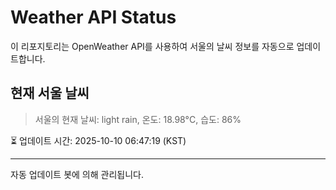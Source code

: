 
# Weather API Status

이 리포지토리는 OpenWeather API를 사용하여 서울의 날씨 정보를 자동으로 업데이트합니다.

## 현재 서울 날씨
> 서울의 현재 날씨: light rain, 온도: 18.98°C, 습도: 86%

⏳ 업데이트 시간: 2025-10-10 06:47:19 (KST)

---
자동 업데이트 봇에 의해 관리됩니다.
